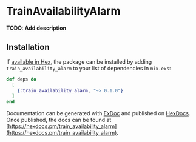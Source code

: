 # TrainAvailabilityAlarm

**TODO: Add description**

## Installation

If [available in Hex](https://hex.pm/docs/publish), the package can be installed
by adding `train_availability_alarm` to your list of dependencies in `mix.exs`:

```elixir
def deps do
  [
    {:train_availability_alarm, "~> 0.1.0"}
  ]
end
```

Documentation can be generated with [ExDoc](https://github.com/elixir-lang/ex_doc)
and published on [HexDocs](https://hexdocs.pm). Once published, the docs can
be found at [https://hexdocs.pm/train_availability_alarm](https://hexdocs.pm/train_availability_alarm).

